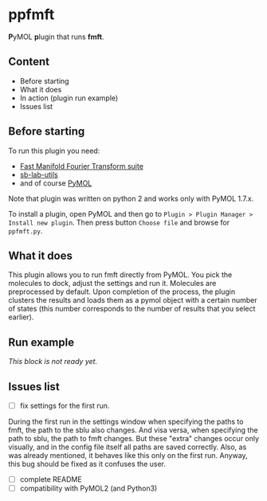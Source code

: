 # ppfmft

**P**yMOL **p**lugin that runs **fmft**.

## Content

* Before starting
* What it does
* In action (plugin run example)
* Issues list

## Before starting
To run this plugin you need:

* [Fast Manifold Fourier Transform suite](https://bitbucket.org/abc-group/fmft_suite/src/669742fae4d05cc662300aae318bd1ec8876d378/)
* [sb-lab-utils](https://bitbucket.org/bu-structure/sb-lab-utils/src/master/)
* and of course [PyMOL](https://pymol.org/2/)

Note that plugin was written on python 2 and works only with PyMOL 1.7.x.

To install a plugin, open PyMOL and then go to `Plugin > Plugin Manager > Install new plugin`. Then press button `Choose file` and browse for `ppfmft.py`.

## What it does

This plugin allows you to run fmft directly from PyMOL. You pick the molecules to dock, adjust the settings and run it. Molecules are preprocessed by default. Upon completion of the process, the plugin clusters the results and loads them as a pymol object with a certain number of states (this number corresponds to the number of results that you select earlier).

## Run example

*This block is not ready yet.*

## Issues list

- [ ] fix settings for the first run.

During the first run in the settings window when specifying the paths to fmft, the path to the sblu also changes. And visa versa, when specifying the path to sblu, the path to fmft changes. 
But these "extra" changes occur only visually, and in the config file itself all paths are saved correctly. Also, as was already mentioned, it behaves like this only on the first run.
Anyway, this bug should be fixed as it confuses the user.

- [ ] complete README
- [ ] compatibility with PyMOL2 (and Python3)
